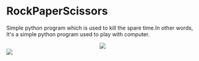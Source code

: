 # RockPaperScissors
Simple python program which is used to kill the spare time.In other words, It's a simple python program used to play with computer. 
 <a href="https://hacktoberfest.digitalocean.com/">
            <center>
            <img src="https://img.shields.io/badge/Hacktoberfest%202020-Win%20a%20T--Shirt-critical"></img>
</a></center>
  <a href="https://img.shields.io/apm/l/vim-mode">
 <img src="https://img.shields.io/badge/license-MIT-green"></img>
 </a>
